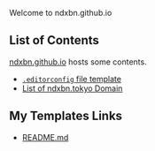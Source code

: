 Welcome to ndxbn.github.io

## List of Contents
[ndxbn.github.io](https://ndxbn.github.io) hosts some contents.

* [`.editorconfig` file template](./editorconfig)
* [List of ndxbn.tokyo Domain](./list_of_domain)

## My Templates Links

* [README.md](https://gist.github.com/ndxbn/87ab3f13cacaf2295367b891bc0c6abc)

